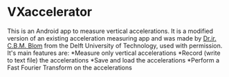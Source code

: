 # VXaccelerator
This is an Android app to measure vertical accelerations. It is a modified version of an existing acceleration measuring app and was made by <a href="http://www.citg.tudelft.nl/index.php?id=19414">Dr.ir. C.B.M. Blom</a> from the Delft University of Technology, used with permission. It's main features are:
*Measure only vertical accelerations
*Record (write to text file) the accelerations
*Save and load the accelerations
*Perform a Fast Fourier Transform on the accelerations

